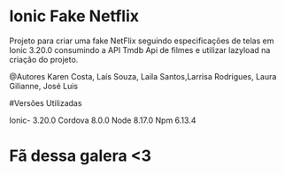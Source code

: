 # Ionic Fake Netflix 

Projeto para criar uma fake NetFlix seguindo especificações de telas em Ionic 3.20.0 consumindo a API Tmdb Api de filmes e utilizar lazyload na criação do projeto.

@Autores Karen Costa, Laís Souza, Laila Santos,Larrisa Rodrigues, Laura Gilianne, José Luis


#Versões Utilizadas

Ionic- 3.20.0
Cordova 8.0.0
Node 8.17.0
Npm 6.13.4



# Fã dessa galera <3

